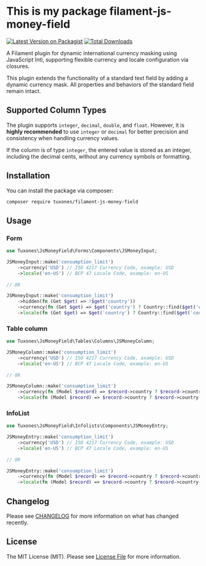 # This is my package filament-js-money-field

[![Latest Version on Packagist](https://img.shields.io/packagist/v/tuxones/filament-js-money-field.svg?style=flat-square)](https://packagist.org/packages/tuxones/filament-js-money-field)
[![Total Downloads](https://img.shields.io/packagist/dt/tuxones/filament-js-money-field.svg?style=flat-square)](https://packagist.org/packages/tuxones/filament-js-money-field)


A Filament plugin for dynamic international currency masking using JavaScript Intl, supporting flexible currency and locale configuration via closures.

This plugin extends the functionality of a standard text field by adding a dynamic currency mask. All properties and behaviors of the standard field remain intact.

## Supported Column Types

The plugin supports `integer`, `decimal`, `double`, and `float`. However, it is **highly recommended** to use `integer` or `decimal` for better precision and consistency when handling currency values.

If the column is of type `integer`, the entered value is stored as an integer, including the decimal cents, without any currency symbols or formatting.


## Installation

You can install the package via composer:

```bash
composer require tuxones/filament-js-money-field
```

## Usage

### Form

```php
use Tuxones\JsMoneyField\Forms\Components\JSMoneyInput;

JSMoneyInput::make('consumption_limit')
    ->currency('USD') // ISO 4217 Currency Code, example: USD
    ->locale('en-US') // BCP 47 Locale Code, example: en-US
    
// OR

JSMoneyInput::make('consumption_limit')
    ->hidden(fn (Get $get) => !$get('country'))
    ->currency(fn (Get $get) => $get('country') ? Country::find($get('country'))->currency : 'USD') 
    ->locale(fn (Get $get) => $get('country') ? Country::find($get('country'))->locale : 'en-US')

```

### Table column

```php
use Tuxones\JsMoneyField\Tables\Columns\JSMoneyColumn;

JSMoneyColumn::make('consumption_limit')
    ->currency('USD') // ISO 4217 Currency Code, example: USD
    ->locale('en-US') // BCP 47 Locale Code, example: en-US
    
// OR

JSMoneyColumn::make('consumption_limit')
    ->currency(fn (Model $record) => $record->country ? $record->country->currency : 'USD')
    ->locale(fn (Model $record) => $record->country ? $record->country->locale : 'en-US')

```


### InfoList

```php
use Tuxones\JsMoneyField\Infolists\Components\JSMoneyEntry;

JSMoneyEntry::make('consumption_limit')
    ->currency('USD') // ISO 4217 Currency Code, example: USD
    ->locale('en-US') // BCP 47 Locale Code, example: en-US
    
// OR

JSMoneyEntry::make('consumption_limit')
    ->currency(fn (Model $record) => $record->country ? $record->country->currency : 'USD')
    ->locale(fn (Model $record) => $record->country ? $record->country->locale : 'en-US')

```


## Changelog

Please see [CHANGELOG](CHANGELOG.md) for more information on what has changed recently.

## License

The MIT License (MIT). Please see [License File](LICENSE.md) for more information.
